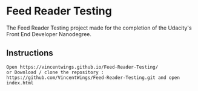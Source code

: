 # Feed Reader Testing

The Feed Reader Testing project made for the completion of the Udacity's Front End Developer Nanodegree.

## Instructions
```
Open https://vincentwings.github.io/Feed-Reader-Testing/ 
or Download / clone the repository :
https://github.com/VincentWings/Feed-Reader-Testing.git and open index.html
```
